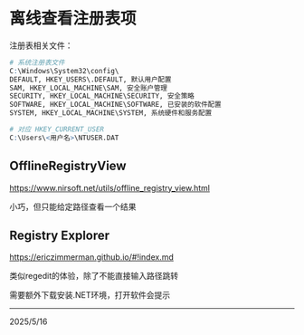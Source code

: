 # 离线查看注册表项

注册表相关文件：
```r
# 系统注册表文件
C:\Windows\System32\config\
DEFAULT, HKEY_USERS\.DEFAULT, 默认用户配置
SAM, HKEY_LOCAL_MACHINE\SAM, 安全账户管理
SECURITY, HKEY_LOCAL_MACHINE\SECURITY, 安全策略
SOFTWARE, HKEY_LOCAL_MACHINE\SOFTWARE, 已安装的软件配置
SYSTEM, HKEY_LOCAL_MACHINE\SYSTEM, 系统硬件和服务配置

# 对应 HKEY_CURRENT_USER
C:\Users\<用户名>\NTUSER.DAT
```


## OfflineRegistryView
https://www.nirsoft.net/utils/offline_registry_view.html

小巧，但只能给定路径查看一个结果


## Registry Explorer
https://ericzimmerman.github.io/#!index.md

类似regedit的体验，除了不能直接输入路径跳转

需要额外下载安装.NET环境，打开软件会提示


---
2025/5/16
